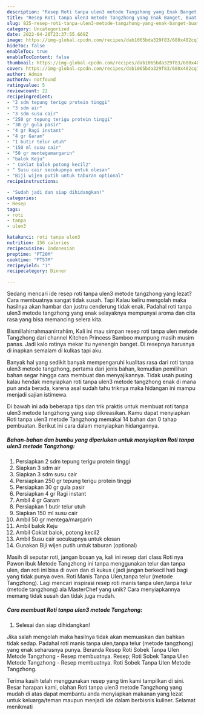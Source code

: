 ```yaml
---
description: "Resep Roti tanpa ulen3 metode Tangzhong yang Enak Banget, Buat Buka Puasa Sempurna"
title: "Resep Roti tanpa ulen3 metode Tangzhong yang Enak Banget, Buat Buka Puasa Sempurna"
slug: 825-resep-roti-tanpa-ulen3-metode-tangzhong-yang-enak-banget-buat-buka-puasa-sempurna
category: Uncategorized
date: 2022-04-26T23:37:55.669Z
image: https://img-global.cpcdn.com/recipes/dab1065bda329f83/680x482cq70/roti-tanpa-ulen3-metode-tangzhong-foto-resep-utama.jpg
hideToc: false
enableToc: true
enableTocContent: false
thumbnail: https://img-global.cpcdn.com/recipes/dab1065bda329f83/680x482cq70/roti-tanpa-ulen3-metode-tangzhong-foto-resep-utama.jpg
cover: https://img-global.cpcdn.com/recipes/dab1065bda329f83/680x482cq70/roti-tanpa-ulen3-metode-tangzhong-foto-resep-utama.jpg
author: Admin
authorAv: notfound
ratingvalue: 5
reviewcount: 22
recipeingredient:
- "2 sdm tepung terigu protein tinggi"
- "3 sdm air"
- "3 sdm susu cair"
- "250 gr tepung terigu protein tinggi"
- "30 gr gula pasir"
- "4 gr Ragi instant"
- "4 gr Garam"
- "1 butir telur utuh"
- "150 ml susu cair"
- "50 gr mentegamargarin"
- "balok Keju"
- " Coklat balok potong kecil2"
- " Susu cair secukupnya untuk olesan"
- "Biji wijen putih untuk taburan optional"
recipeinstructions:

- "Sudah jadi dan siap dihidangkan!"
categories:
- Resep
tags:
- roti
- tanpa
- ulen3

katakunci: roti tanpa ulen3 
nutrition: 156 calories
recipecuisine: Indonesian
preptime: "PT20M"
cooktime: "PT57M"
recipeyield: "1"
recipecategory: Dinner

---
```



Sedang mencari ide resep roti tanpa ulen3 metode tangzhong yang lezat? Cara membuatnya sangat tidak susah. Tapi Kalau keliru mengolah maka hasilnya akan hambar dan justru cenderung tidak enak. Padahal roti tanpa ulen3 metode tangzhong yang enak selayaknya mempunyai aroma dan cita rasa yang bisa memancing selera kita.


Bismillahirrahmaanirrahiim, Kali ini mau simpan resep roti tanpa ulen metode Tangzhong dari channel Kitchen Princess Bamboo mumpung masih musim panas. Jadi kalo rotinya mekar itu nyenengin banget. Di resepnya harusnya di inapkan semalam di kulkas tapi aku.

Banyak hal yang sedikit banyak mempengaruhi kualitas rasa dari roti tanpa ulen3 metode tangzhong, pertama dari jenis bahan, kemudian pemilihan bahan segar hingga cara membuat dan menyajikannya. Tidak usah pusing kalau hendak menyiapkan roti tanpa ulen3 metode tangzhong enak di mana pun anda berada, karena asal sudah tahu triknya maka hidangan ini mampu menjadi sajian istimewa.


Di bawah ini ada beberapa tips dan trik praktis untuk membuat roti tanpa ulen3 metode tangzhong yang siap dikreasikan. Kamu dapat menyiapkan Roti tanpa ulen3 metode Tangzhong memakai 14 bahan dan 0 tahap pembuatan. Berikut ini cara dalam menyiapkan hidangannya.

<!--inarticleads1-->

##### Bahan-bahan dan bumbu yang diperlukan untuk menyiapkan Roti tanpa ulen3 metode Tangzhong:

1. Persiapkan 2 sdm tepung terigu protein tinggi
1. Siapkan 3 sdm air
1. Siapkan 3 sdm susu cair
1. Persiapkan 250 gr tepung terigu protein tinggi
1. Persiapkan 30 gr gula pasir
1. Persiapkan 4 gr Ragi instant
1. Ambil 4 gr Garam
1. Persiapkan 1 butir telur utuh
1. Siapkan 150 ml susu cair
1. Ambil 50 gr mentega/margarin
1. Ambil balok Keju
1. Ambil  Coklat balok, potong kecil2
1. Ambil  Susu cair secukupnya untuk olesan
1. Gunakan Biji wijen putih untuk taburan (optional)


Masih di seputar roti, jangan bosan ya, kali ini resep dari class Roti nya Pawon Ibuk Metode Tangzhong ini tanpa menggunakan telur dan tanpa ulen, dan roti ini bisa di oven dan di kukus ( jadi jangan berkecil hati bagi yang tidak punya oven. Roti Manis Tanpa Ulen,tanpa telur (metode Tangzhong). Lagi mencari inspirasi resep roti manis tanpa ulen,tanpa telur (metode tangzhong) ala MasterChef yang unik? Cara menyiapkannya memang tidak susah dan tidak juga mudah. 

<!--inarticleads2-->

##### Cara membuat Roti tanpa ulen3 metode Tangzhong:


1. Selesai dan siap dihidangkan!

Jika salah mengolah maka hasilnya tidak akan memuaskan dan bahkan tidak sedap. Padahal roti manis tanpa ulen,tanpa telur (metode tangzhong) yang enak seharusnya punya. Beranda Resep Roti Sobek Tanpa Ulen Metode Tangzhong - Resep membuatnya. Resep; Roti Sobek Tanpa Ulen Metode Tangzhong - Resep membuatnya. Roti Sobek Tanpa Ulen Metode Tangzhong. 

Terima kasih telah menggunakan resep yang tim kami tampilkan di sini. Besar harapan kami, olahan Roti tanpa ulen3 metode Tangzhong yang mudah di atas dapat membantu anda menyiapkan makanan yang lezat untuk keluarga/teman maupun menjadi ide dalam berbisnis kuliner. Selamat menikmati
